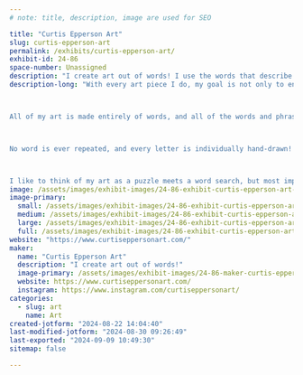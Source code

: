 ```yaml
---
# note: title, description, image are used for SEO

title: "Curtis Epperson Art"
slug: curtis-epperson-art
permalink: /exhibits/curtis-epperson-art/
exhibit-id: 24-86
space-number: Unassigned
description: "I create art out of words! I use the words that describe the art to create the art!"
description-long: "With every art piece I do, my goal is not only to entertain you, but also to inspire and educate you!

All of my art is made entirely of words, and all of the words and phrases describe the art, telling fun facts about each piece!

No word is ever repeated, and every letter is individually hand-drawn!

I like to think of my art as a puzzle meets a word search, but most importantly, a beautiful piece of art for your home or office!"
image: /assets/images/exhibit-images/24-86-exhibit-curtis-epperson-art-img-5543-large.jpeg
image-primary: 
  small: /assets/images/exhibit-images/24-86-exhibit-curtis-epperson-art-img-5543-small.jpeg
  medium: /assets/images/exhibit-images/24-86-exhibit-curtis-epperson-art-img-5543-medium.jpeg
  large: /assets/images/exhibit-images/24-86-exhibit-curtis-epperson-art-img-5543-large.jpeg
  full: /assets/images/exhibit-images/24-86-exhibit-curtis-epperson-art-img-5543-full.jpeg
website: "https://www.curtiseppersonart.com/"
maker: 
  name: "Curtis Epperson Art"
  description: "I create art out of words!"
  image-primary: /assets/images/exhibit-images/24-86-maker-curtis-epperson-art-ce-art-logo-new-black-medium.png
  website: https://www.curtiseppersonart.com/
  instagram: https://www.instagram.com/curtiseppersonart/
categories: 
  - slug: art
    name: Art
created-jotform: "2024-08-22 14:04:40"
last-modified-jotform: "2024-08-30 09:26:49"
last-exported: "2024-09-09 10:49:30"
sitemap: false

---
```

